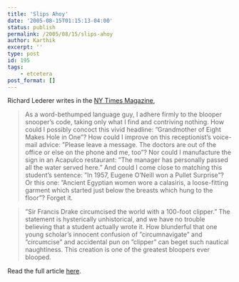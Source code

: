 ```yaml
---
title: 'Slips Ahoy'
date: '2005-08-15T01:15:13-04:00'
status: publish
permalink: /2005/08/15/slips-ahoy
author: Karthik
excerpt: ''
type: post
id: 195
tags:
    - etcetera
post_format: []
---
```

Richard Lederer writes in the [NY Times Magazine](http://www.nytimes.com/pages/magazine/index.html),

> As a word-bethumped language guy, I adhere firmly to the blooper snooper’s code, taking only what I find and contriving nothing. How could I possibly concoct this vivid headline: ”Grandmother of Eight Makes Hole in One”? How could I improve on this receptionist’s voice-mail advice: ”Please leave a message. The doctors are out of the office or else on the phone and me, too”? Nor could I manufacture the sign in an Acapulco restaurant: ”The manager has personally passed all the water served here.” And could I come close to matching this student’s sentence: ”In 1957, Eugene O’Neill won a Pullet Surprise”? Or this one: ”Ancient Egyptian women wore a calasiris, a loose-fitting garment which started just below the breasts which hung to the floor”? Forget it.

> ”Sir Francis Drake circumcised the world with a 100-foot clipper.” The statement is hysterically unhistorical, and we have no trouble believing that a student actually wrote it. How blunderful that one young scholar’s innocent confusion of ”circumnavigate” and ”circumcise” and accidental pun on ”clipper” can beget such nautical naughtiness. This creation is one of the greatest bloopers ever blooped.

Read the full article [here](http://www.nytimes.com/2005/07/24/magazine/24ONLANGUAGE.html?ex=1124251200&en=9280fee690afccaf&ei=5070).